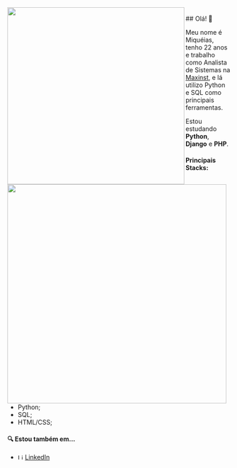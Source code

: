 <img width="400px" align="left" src="https://github-readme-stats.vercel.app/api/top-langs/?username=MiqueiasRihs&hide=html&layout=compact&theme=buefy" />
<td><img width="495px" align="left" src="https://github-readme-stats.vercel.app/api?username=MiqueiasRihs&theme=buefy"/>

<br/>
## Olá! 👋

Meu nome é Miquéias, tenho 22 anos e trabalho como Analista de Sistemas na [Maxinst](https://maxinst.com.br/), e lá utilizo Python e SQL como principais ferramentas.


Estou estudando **Python**, **Django** e **PHP**.

#### Principais Stacks:
- Python;
- SQL;
- HTML/CSS;

#### :mag: Estou também em...
<ul>
  <li>
    <img src="https://user-images.githubusercontent.com/3603793/87078013-6b09a380-c1fa-11ea-9ca0-6789b1cafb1c.png" width="12" alt="Linkedin"> 
    <a href="https://www.linkedin.com/in/r-miqueias/" target="_blank" title="LinkedIn">LinkedIn</a>
  </li>
</ul>
